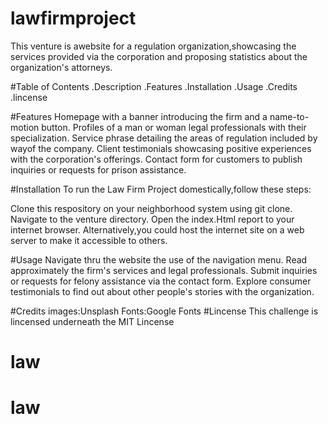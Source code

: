 # lawfirmproject
This venture is awebsite for a regulation organization,showcasing the services provided via the corporation and proposing statistics about the organization's attorneys.

#Table of Contents
.Description
.Features
.Installation
.Usage
.Credits
.lincense

#Features
Homepage with a banner introducing the firm and a name-to-motion button.
Profiles of a man or woman legal professionals with their specialization.
Service phrase detailing the areas of regulation included by wayof the company.
Client testimonials showcasing positive experiences with the corporation's offerings.
Contact form for customers to publish inquiries or requests for prison assistance.

#Installation
To run the Law Firm Project domestically,follow these steps:

Clone this respository on your neighborhood system using git clone.
Navigate to the venture directory.
Open the index.Html report to your internet browser.
Alternatively,you could host the internet site on a web server to make it accessible to others.

#Usage
Navigate thru the website the use of the navigation menu.
Read approximately the firm's services and legal professionals.
Submit inquiries or requests for felony assistance via the contact form.
Explore consumer testimonials to find out about other people's stories with the organization.

#Credits
images:Unsplash
Fonts:Google Fonts
#Lincense
This challenge is lincensed underneath the MIT Lincense
# law
# law
